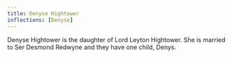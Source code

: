 ```yaml
---
title: Denyse Hightower
inflections: [Denyse]
---
```


Denyse Hightower is the daughter of Lord Leyton Hightower. She is married to Ser Desmond Redwyne and they have one child, Denys.


